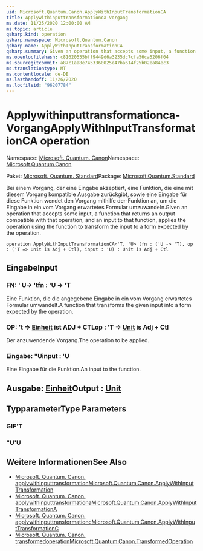 ```yaml
---
uid: Microsoft.Quantum.Canon.ApplyWithInputTransformationCA
title: Applywithinputtransformationca-Vorgang
ms.date: 11/25/2020 12:00:00 AM
ms.topic: article
qsharp.kind: operation
qsharp.namespace: Microsoft.Quantum.Canon
qsharp.name: ApplyWithInputTransformationCA
qsharp.summary: Given an operation that accepts some input, a function that returns an output compatible with that operation, and an input to that function, applies the operation using the function to transform the input to a form expected by the operation.
ms.openlocfilehash: c81620555bff9449d6a3235dc7cfa56ca5206f04
ms.sourcegitcommit: a87c1aa8e7453360025e47ba614f25b02ea84ec3
ms.translationtype: MT
ms.contentlocale: de-DE
ms.lasthandoff: 11/26/2020
ms.locfileid: "96207784"
---
```

# <a name="applywithinputtransformationca-operation"></a><span data-ttu-id="f3332-102">Applywithinputtransformationca-Vorgang</span><span class="sxs-lookup"><span data-stu-id="f3332-102">ApplyWithInputTransformationCA operation</span></span>

<span data-ttu-id="f3332-103">Namespace: [Microsoft. Quantum. Canon](xref:Microsoft.Quantum.Canon)</span><span class="sxs-lookup"><span data-stu-id="f3332-103">Namespace: [Microsoft.Quantum.Canon](xref:Microsoft.Quantum.Canon)</span></span>

<span data-ttu-id="f3332-104">Paket: [Microsoft. Quantum. Standard](https://nuget.org/packages/Microsoft.Quantum.Standard)</span><span class="sxs-lookup"><span data-stu-id="f3332-104">Package: [Microsoft.Quantum.Standard](https://nuget.org/packages/Microsoft.Quantum.Standard)</span></span>


<span data-ttu-id="f3332-105">Bei einem Vorgang, der eine Eingabe akzeptiert, eine Funktion, die eine mit diesem Vorgang kompatible Ausgabe zurückgibt, sowie eine Eingabe für diese Funktion wendet den Vorgang mithilfe der-Funktion an, um die Eingabe in ein vom Vorgang erwartetes Formular umzuwandeln.</span><span class="sxs-lookup"><span data-stu-id="f3332-105">Given an operation that accepts some input, a function that returns an output compatible with that operation, and an input to that function, applies the operation using the function to transform the input to a form expected by the operation.</span></span>

```qsharp
operation ApplyWithInputTransformationCA<'T, 'U> (fn : ('U -> 'T), op : ('T => Unit is Adj + Ctl), input : 'U) : Unit is Adj + Ctl
```


## <a name="input"></a><span data-ttu-id="f3332-106">Eingabe</span><span class="sxs-lookup"><span data-stu-id="f3332-106">Input</span></span>

### <a name="fn--u---t"></a><span data-ttu-id="f3332-107">FN: ' U-> 't</span><span class="sxs-lookup"><span data-stu-id="f3332-107">fn : 'U -> 'T</span></span>

<span data-ttu-id="f3332-108">Eine Funktion, die die angegebene Eingabe in ein vom Vorgang erwartetes Formular umwandelt.</span><span class="sxs-lookup"><span data-stu-id="f3332-108">A function that transforms the given input into a form expected by the operation.</span></span>


### <a name="op--t--unit--is-adj--ctl"></a><span data-ttu-id="f3332-109">OP: 't => [Einheit](xref:microsoft.quantum.lang-ref.unit)  ist ADJ + CTL</span><span class="sxs-lookup"><span data-stu-id="f3332-109">op : 'T => [Unit](xref:microsoft.quantum.lang-ref.unit)  is Adj + Ctl</span></span>

<span data-ttu-id="f3332-110">Der anzuwendende Vorgang.</span><span class="sxs-lookup"><span data-stu-id="f3332-110">The operation to be applied.</span></span>


### <a name="input--u"></a><span data-ttu-id="f3332-111">Eingabe: "U</span><span class="sxs-lookup"><span data-stu-id="f3332-111">input : 'U</span></span>

<span data-ttu-id="f3332-112">Eine Eingabe für die Funktion.</span><span class="sxs-lookup"><span data-stu-id="f3332-112">An input to the function.</span></span>



## <a name="output--unit"></a><span data-ttu-id="f3332-113">Ausgabe: [Einheit](xref:microsoft.quantum.lang-ref.unit)</span><span class="sxs-lookup"><span data-stu-id="f3332-113">Output : [Unit](xref:microsoft.quantum.lang-ref.unit)</span></span>



## <a name="type-parameters"></a><span data-ttu-id="f3332-114">Typparameter</span><span class="sxs-lookup"><span data-stu-id="f3332-114">Type Parameters</span></span>

### <a name="t"></a><span data-ttu-id="f3332-115">GIF</span><span class="sxs-lookup"><span data-stu-id="f3332-115">'T</span></span>


### <a name="u"></a><span data-ttu-id="f3332-116">"U</span><span class="sxs-lookup"><span data-stu-id="f3332-116">'U</span></span>



## <a name="see-also"></a><span data-ttu-id="f3332-117">Weitere Informationen</span><span class="sxs-lookup"><span data-stu-id="f3332-117">See Also</span></span>

- [<span data-ttu-id="f3332-118">Microsoft. Quantum. Canon. applywithinputtransformation</span><span class="sxs-lookup"><span data-stu-id="f3332-118">Microsoft.Quantum.Canon.ApplyWithInputTransformation</span></span>](xref:Microsoft.Quantum.Canon.ApplyWithInputTransformation)
- [<span data-ttu-id="f3332-119">Microsoft. Quantum. Canon. applywithinputtransformationa</span><span class="sxs-lookup"><span data-stu-id="f3332-119">Microsoft.Quantum.Canon.ApplyWithInputTransformationA</span></span>](xref:Microsoft.Quantum.Canon.ApplyWithInputTransformationA)
- [<span data-ttu-id="f3332-120">Microsoft. Quantum. Canon. applywithinputtransformationc</span><span class="sxs-lookup"><span data-stu-id="f3332-120">Microsoft.Quantum.Canon.ApplyWithInputTransformationC</span></span>](xref:Microsoft.Quantum.Canon.ApplyWithInputTransformationC)
- [<span data-ttu-id="f3332-121">Microsoft. Quantum. Canon. transformedoperation</span><span class="sxs-lookup"><span data-stu-id="f3332-121">Microsoft.Quantum.Canon.TransformedOperation</span></span>](xref:Microsoft.Quantum.Canon.TransformedOperation)